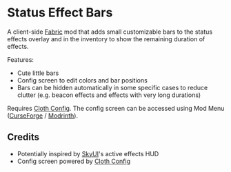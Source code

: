 # Status Effect Bars

A client-side [Fabric](https://fabricmc.net/) mod that adds small customizable bars to the status effects overlay and in the inventory to show the remaining duration of effects.

Features:
- Cute little bars
- Config screen to edit colors and bar positions
- Bars can be hidden automatically in some specific cases to reduce clutter (e.g. beacon effects and effects with very long durations)

Requires [Cloth Config]. The config screen can be accessed using Mod Menu ([CurseForge](https://www.curseforge.com/minecraft/mc-mods/modmenu) / [Modrinth](https://modrinth.com/mod/modmenu)).

## Credits
- Potentially inspired by [SkyUI](https://www.nexusmods.com/skyrim/mods/3863)'s active effects HUD
- Config screen powered by [Cloth Config]

[Cloth Config]: https://www.curseforge.com/minecraft/mc-mods/cloth-config
